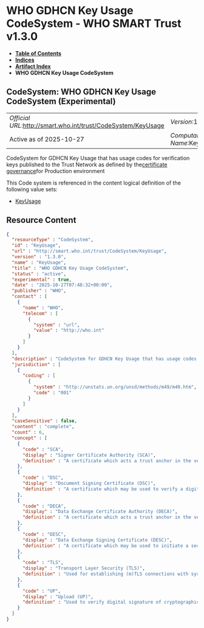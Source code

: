 # WHO GDHCN Key Usage CodeSystem - WHO SMART Trust v1.3.0

* [**Table of Contents**](toc.md)
* [**Indices**](indices.md)
* [**Artifact Index**](artifacts.md)
* **WHO GDHCN Key Usage CodeSystem**

## CodeSystem: WHO GDHCN Key Usage CodeSystem (Experimental) 

| | |
| :--- | :--- |
| *Official URL*:http://smart.who.int/trust/CodeSystem/KeyUsage | *Version*:1.3.0 |
| Active as of 2025-10-27 | *Computable Name*:KeyUsage |

 
CodeSystem for GDHCN Key Usage that has usage codes for verification keys published to the Trust Network as defined by the[certificate governance](concepts_certificate_governance.md)for Production environment 

 This Code system is referenced in the content logical definition of the following value sets: 

* [KeyUsage](ValueSet-KeyUsage.md)



## Resource Content

```json
{
  "resourceType" : "CodeSystem",
  "id" : "KeyUsage",
  "url" : "http://smart.who.int/trust/CodeSystem/KeyUsage",
  "version" : "1.3.0",
  "name" : "KeyUsage",
  "title" : "WHO GDHCN Key Usage CodeSystem",
  "status" : "active",
  "experimental" : true,
  "date" : "2025-10-27T07:48:32+00:00",
  "publisher" : "WHO",
  "contact" : [
    {
      "name" : "WHO",
      "telecom" : [
        {
          "system" : "url",
          "value" : "http://who.int"
        }
      ]
    }
  ],
  "description" : "CodeSystem for GDHCN Key Usage that has usage codes for verification keys published to the Trust Network as defined by the [certificate governance](concepts_certificate_governance.html) for Production environment",
  "jurisdiction" : [
    {
      "coding" : [
        {
          "system" : "http://unstats.un.org/unsd/methods/m49/m49.htm",
          "code" : "001"
        }
      ]
    }
  ],
  "caseSensitive" : false,
  "content" : "complete",
  "count" : 6,
  "concept" : [
    {
      "code" : "SCA",
      "display" : "Signer Certificate Authority (SCA)",
      "definition" : "A certificate which acts a trust anchor in the verification of the certificate chain for the DSCs issued by a Trust Network participant"
    },
    {
      "code" : "DSC",
      "display" : "Document Signing Certificate (DSC)",
      "definition" : "A certificate which may be used to verify a digital signature within a Verfifiable Digital Health Certificate"
    },
    {
      "code" : "DECA",
      "display" : "Data Exchange Certificate Authority (DECA)",
      "definition" : "A certificate which acts a trust anchor in the verification of the certificate chain for the DESCs issued by a Trust Network Participant"
    },
    {
      "code" : "DESC",
      "display" : "Data Exchange Signing Certificate (DESC)",
      "definition" : "A certificate which may be used to initiate a secure data exchange connection (e.g. mTLS) between Trust Network Participants"
    },
    {
      "code" : "TLS",
      "display" : "Transport Layer Security (TLS)",
      "definition" : "Used for establishing (m)TLS connections with systems, in particular between the Trust Network Gateway and backend systems of a Trust Network Participant"
    },
    {
      "code" : "UP",
      "display" : "Upload (UP)",
      "definition" : "Used to verify digital signature of cryptographically signed content uploaded to services within the Global Digital Health Certification Network, in particular the Trust Network Gateway"
    }
  ]
}

```
